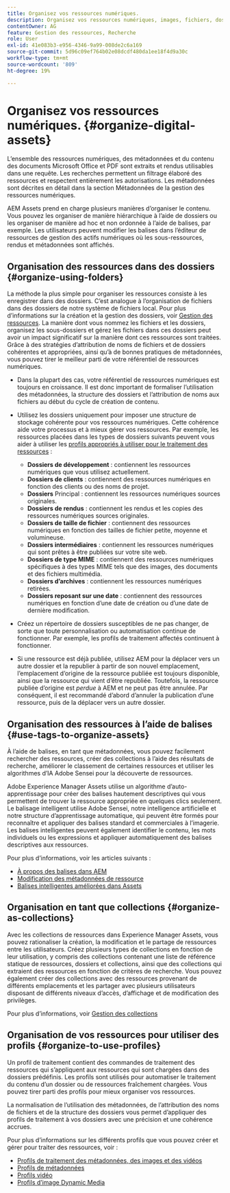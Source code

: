 ```yaml
---
title: Organisez vos ressources numériques.
description: Organisez vos ressources numériques, images, fichiers, dossiers, etc. à l’aide de Experience Manager.
contentOwner: AG
feature: Gestion des ressources, Recherche
role: User
exl-id: 41e083b3-e956-4346-9a99-008de2c6a169
source-git-commit: 5d96c09ef764b02e08dcdf480da1ee18f4d9a30c
workflow-type: tm+mt
source-wordcount: '809'
ht-degree: 19%

---
```


# Organisez vos ressources numériques. {#organize-digital-assets}

L’ensemble des ressources numériques, des métadonnées et du contenu des documents Microsoft Office et PDF sont extraits et rendus utilisables dans une requête. Les recherches permettent un filtrage élaboré des ressources et respectent entièrement les autorisations. Les métadonnées sont décrites en détail dans la section Métadonnées de la gestion des ressources numériques.

AEM Assets prend en charge plusieurs manières d’organiser le contenu. Vous pouvez les organiser de manière hiérarchique à l’aide de dossiers ou les organiser de manière ad hoc et non ordonnée à l’aide de balises, par exemple. Les utilisateurs peuvent modifier les balises dans l’éditeur de ressources de gestion des actifs numériques où les sous-ressources, rendus et métadonnées sont affichés.

## Organisation des ressources dans des dossiers {#organize-using-folders}

La méthode la plus simple pour organiser les ressources consiste à les enregistrer dans des dossiers. C’est analogue à l’organisation de fichiers dans des dossiers de notre système de fichiers local. Pour plus d’informations sur la création et la gestion des dossiers, voir [Gestion des ressources](managing-assets-touch-ui.md). La manière dont vous nommez les fichiers et les dossiers, organisez les sous-dossiers et gérez les fichiers dans ces dossiers peut avoir un impact significatif sur la manière dont ces ressources sont traitées. Grâce à des stratégies d’attribution de noms de fichiers et de dossiers cohérentes et appropriées, ainsi qu’à de bonnes pratiques de métadonnées, vous pouvez tirer le meilleur parti de votre référentiel de ressources numériques.

* Dans la plupart des cas, votre référentiel de ressources numériques est toujours en croissance. Il est donc important de formaliser l’utilisation des métadonnées, la structure des dossiers et l’attribution de noms aux fichiers au début du cycle de création de contenu.
* Utilisez les dossiers uniquement pour imposer une structure de stockage cohérente pour vos ressources numériques. Cette cohérence aide votre processus et à mieux gérer vos ressources. Par exemple, les ressources placées dans les types de dossiers suivants peuvent vous aider à utiliser les [profils appropriés à utiliser pour le traitement des ressources](processing-profiles.md) :

   * **Dossiers de développement** : contiennent les ressources numériques que vous utilisez actuellement.
   * **Dossiers de clients** : contiennent des ressources numériques en fonction des clients ou des noms de projet.
   * **Dossiers**  Principal : contiennent les ressources numériques sources originales.
   * **Dossiers de rendus** : contiennent les rendus et les copies des ressources numériques sources originales.
   * **Dossiers de taille de fichier** : contiennent des ressources numériques en fonction des tailles de fichier petite, moyenne et volumineuse.
   * **Dossiers intermédiaires** : contiennent les ressources numériques qui sont prêtes à être publiées sur votre site web.
   * **Dossiers de type MIME**  : contiennent des ressources numériques spécifiques à des types MIME tels que des images, des documents et des fichiers multimédia.
   * **Dossiers d’archives** : contiennent les ressources numériques retirées.
   * **Dossiers reposant sur une date** : contiennent des ressources numériques en fonction d’une date de création ou d’une date de dernière modification.

* Créez un répertoire de dossiers susceptibles de ne pas changer, de sorte que toute personnalisation ou automatisation continue de fonctionner. Par exemple, les profils de traitement affectés continuent à fonctionner.
* Si une ressource est déjà publiée, utilisez AEM pour la déplacer vers un autre dossier et la republier à partir de son nouvel emplacement, l’emplacement d’origine de la ressource publiée est toujours disponible, ainsi que la ressource qui vient d’être republiée. Toutefois, la ressource publiée d’origine est *perdue* à AEM et ne peut pas être annulée. Par conséquent, il est recommandé d’abord d’annuler la publication d’une ressource, puis de la déplacer vers un autre dossier.

## Organisation des ressources à l’aide de balises {#use-tags-to-organize-assets}

À l’aide de balises, en tant que métadonnées, vous pouvez facilement rechercher des ressources, créer des collections à l’aide des résultats de recherche, améliorer le classement de certaines ressources et utiliser les algorithmes d’IA Adobe Sensei pour la découverte de ressources.

Adobe Experience Manager Assets utilise un algorithme d’auto-apprentissage pour créer des balises hautement descriptives qui vous permettent de trouver la ressource appropriée en quelques clics seulement. Le balisage intelligent utilise Adobe Sensei, notre intelligence artificielle et notre structure d’apprentissage automatique, qui peuvent être formés pour reconnaître et appliquer des balises standard et commerciales à l’imagerie. Les balises intelligentes peuvent également identifier le contenu, les mots individuels ou les expressions et appliquer automatiquement des balises descriptives aux ressources.

Pour plus d’informations, voir les articles suivants :

* [À propos des balises dans AEM](/help/sites-authoring/tags.md)
* [Modification des métadonnées de ressource](meta-edit.md)
* [Balises intelligentes améliorées dans Assets](enhanced-smart-tags.md)

## Organisation en tant que collections {#organize-as-collections}

Avec les collections de ressources dans Experience Manager Assets, vous pouvez rationaliser la création, la modification et le partage de ressources entre les utilisateurs. Créez plusieurs types de collections en fonction de leur utilisation, y compris des collections contenant une liste de référence statique de ressources, dossiers et collections, ainsi que des collections qui extraient des ressources en fonction de critères de recherche.  Vous pouvez également créer des collections avec des ressources provenant de différents emplacements et les partager avec plusieurs utilisateurs disposant de différents niveaux d’accès, d’affichage et de modification des privilèges.

Pour plus d’informations, voir [Gestion des collections](managing-collections-touch-ui.md)

<!-- TBD items: add screenshots where applicable
Any hints/recommendations of when to use what method of organizing? Some examples of how organizing helps towards a better taxonomy and improved content velocity.
Add back links to blog posts by marketing?
-->

## Organisation de vos ressources pour utiliser des profils {#organize-to-use-profiles}

Un profil de traitement contient des commandes de traitement des ressources qui s’appliquent aux ressources qui sont chargées dans des dossiers prédéfinis. Les profils sont utilisés pour automatiser le traitement du contenu d’un dossier ou de ressources fraîchement chargées. Vous pouvez tirer parti des profils pour mieux organiser vos ressources.

La normalisation de l’utilisation des métadonnées, de l’attribution des noms de fichiers et de la structure des dossiers vous permet d’appliquer des profils de traitement à vos dossiers avec une précision et une cohérence accrues.

Pour plus d’informations sur les différents profils que vous pouvez créer et gérer pour traiter des ressources, voir :

* [Profils de traitement des métadonnées, des images et des vidéos](processing-profiles.md)
* [Profils de métadonnées](metadata-profiles.md)
* [Profils vidéo](video-profiles.md)
* [Profils d’image Dynamic Media](image-profiles.md)
